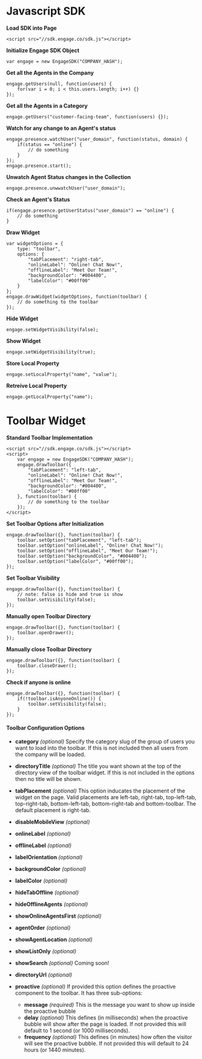 Javascript SDK
======

**Load SDK into Page**
```
<script src="//sdk.engage.co/sdk.js"></script>
```

**Initialize Engage SDK Object**
```
var engage = new EngageSDK("COMPANY_HASH");
```

**Get all the Agents in the Company**
```
engage.getUsers(null, function(users) {
	for(var i = 0; i < this.users.length; i++) {}
});
```

**Get all the Agents in a Category**
```
engage.getUsers("customer-facing-team", function(users) {});
```

**Watch for any change to an Agent's status**
```
engage.presence.watchUser("user_domain", function(status, domain) {
	if(status == "online") {
		// do something
	}
});
engage.presence.start();
```

**Unwatch Agent Status changes in the Collection**
```
engage.presence.unwwatchUser("user_domain");
```

**Check an Agent's Status**
```
if(engage.presence.getUserStatus("user_domain") == "online") {
	// do something
}
```
**Draw Widget**
```
var widgetOptions = {
	type: "toolbar",
	options: {
		"tabPlacement": "right-tab",
		"onlineLabel": "Online! Chat Now!",
		"offlineLabel": "Meet Our Team!",
		"backgroundColor": "#004400",
		"labelColor": "#00ff00"
	}
};
engage.drawWidget(widgetOptions, function(toolbar) {
	// do something to the toolbar
});
```
**Hide Widget**
```
engage.setWidgetVisibility(false);
```
**Show Widget**
```
engage.setWidgetVisibility(true);
```
**Store Local Property**
```
engage.setLocalProperty("name", "value");
```
**Retreive Local Property**
```
engage.getLocalProperty("name");
```


Toolbar Widget
======
**Standard Toolbar Implementation**
```
<script src="//sdk.engage.co/sdk.js"></script>
<script>
	var engage = new EngageSDK("COMPANY_HASH");
	engage.drawToolbar({
		"tabPlacement": "left-tab",
		"onlineLabel": "Online! Chat Now!",
		"offlineLabel": "Meet Our Team!",
		"backgroundColor": "#004400",
		"labelColor": "#00ff00"
	}, function(toolbar) {
		// do something to the toolbar
	});
</script>
```

**Set Toolbar Options after Initialization**
```
engage.drawToolbar({}, function(toolbar) {
	toolbar.setOption("tabPlacement", "left-tab");
	toolbar.setOption("onlineLabel", "Online! Chat Now!");
	toolbar.setOption("offlineLabel", "Meet Our Team!");
	toolbar.setOption("backgroundColor", "#004400");
	toolbar.setOption("labelColor", "#00ff00");
});
```

**Set Toolbar Visibility**
```
engage.drawToolbar({}, function(toolbar) {
	// note: false is hide and true is show
	toolbar.setVisibility(false);
});
```

**Manually open Toolbar Directory**
```
engage.drawToolbar({}, function(toolbar) {
	toolbar.openDrawer();
});
```

**Manually close Toolbar Directory**
```
engage.drawToolbar({}, function(toolbar) {
	toolbar.closeDrawer();
});
```

**Check if anyone is online**
```
engage.drawToolbar({}, function(toolbar) {
	if(!toolbar.isAnyoneOnline()) {
		toolbar.setVisibility(false);
	}
});
```

#### Toolbar Configuration Options ####

- **category** *(optional)* Specify the category slug of the group of users you want to load into the toolbar.  If this is not included then all users from the company will be loaded.

- **directoryTitle** *(optional)* The title you want shown at the top of the directory view of the toolbar widget.  If this is not included in the options then no title will be shown.

- **tabPlacement** *(optional)* This option inducates the placement of the widget on the page.  Valid placements are left-tab, right-tab, top-left-tab, top-right-tab, bottom-left-tab, bottom-right-tab and bottom-toolbar.  The default placement is right-tab.

- **disableMobileView** *(optional)*

- **onlineLabel** *(optional)*

- **offlineLabel** *(optional)*

- **labelOrientation** *(optional)*

- **backgroundColor** *(optional)*

- **labelColor** *(optional)*

- **hideTabOffline** *(optional)*

- **hideOfflineAgents** *(optional)*

- **showOnlineAgentsFirst** *(optional)*

- **agentOrder** *(optional)*

- **showAgentLocation** *(optional)*

- **showListOnly** *(optional)*

- **showSearch** *(optional)* Coming soon!

- **directoryUrl** *(optional)*

- **proactive** *(optional)* If provided this option defines the proactive component to the toolbar.  It has three sub-options:
  - **message** *(required)* This is the message you want to show up inside the proactive bubble
  - **delay** *(optional)* This defines (in milliseconds) when the proactive bubble will show after the page is loaded.  If not provided this will default to 1 second (or 1000 milliseconds).
  - **frequency** *(optional)* This defines (in minutes) how often the visitor will see the proactive bubble.  If not provided this will default to 24 hours (or 1440 minutes).
